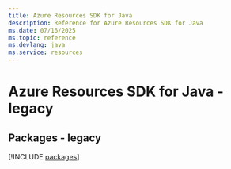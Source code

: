 ```yaml
---
title: Azure Resources SDK for Java
description: Reference for Azure Resources SDK for Java
ms.date: 07/16/2025
ms.topic: reference
ms.devlang: java
ms.service: resources
---
```

# Azure Resources SDK for Java - legacy
## Packages - legacy
[!INCLUDE [packages](resources-index.md)]